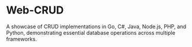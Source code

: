 # Web-CRUD
A showcase of CRUD implementations in Go, C#, Java, Node.js, PHP, and Python, demonstrating essential database operations across multiple frameworks.